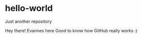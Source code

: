 # hello-world
Just another repository

Hey there! Evannes here
Good to know how GitHub really works :)
